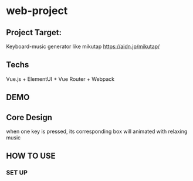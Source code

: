 # web-project
## Project Target:
Keyboard-music generator like mikutap
https://aidn.jp/mikutap/
## Techs
Vue.js + ElementUI + Vue Router + Webpack

## DEMO

## Core Design
when one key is pressed, its corresponding box will animated with  relaxing music

## HOW TO USE
### SET UP


